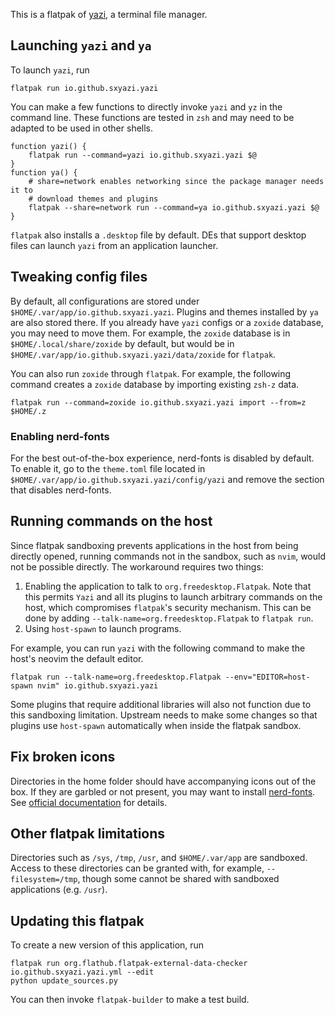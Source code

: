 This is a flatpak of [yazi](https://github.com/sxyazi/yazi), a terminal file manager.

## Launching `yazi` and `ya`

To launch `yazi`, run
```shell
flatpak run io.github.sxyazi.yazi
```

You can make a few functions to directly invoke `yazi` and `yz` in the command line. These functions are tested in `zsh` and may need to be adapted to be used in other shells.
```shell
function yazi() {
    flatpak run --command=yazi io.github.sxyazi.yazi $@
}
function ya() {
    # share=network enables networking since the package manager needs it to
    # download themes and plugins
    flatpak --share=network run --command=ya io.github.sxyazi.yazi $@
}
```

`flatpak` also installs a `.desktop` file by default. DEs that support desktop files can launch `yazi` from an application launcher.

## Tweaking config files
By default, all configurations are stored under `$HOME/.var/app/io.github.sxyazi.yazi`. Plugins and themes installed by `ya` are also stored there. If you already have `yazi` configs or a `zoxide` database, you may need to move them. For example, the `zoxide` database is in `$HOME/.local/share/zoxide` by default, but would be in `$HOME/.var/app/io.github.sxyazi.yazi/data/zoxide` for `flatpak`. 

You can also run `zoxide` through `flatpak`. For example, the following command creates a `zoxide` database by importing existing `zsh-z` data. 
```shell
flatpak run --command=zoxide io.github.sxyazi.yazi import --from=z $HOME/.z
```

### Enabling nerd-fonts
For the best out-of-the-box experience, nerd-fonts is disabled by default. To enable it, go to the `theme.toml` file located in `$HOME/.var/app/io.github.sxyazi.yazi/config/yazi` and remove the section that disables nerd-fonts.

## Running commands on the host

Since flatpak sandboxing prevents applications in the host from being directly opened, running commands not in the sandbox, such as `nvim`, would not be possible directly. The workaround requires two things:
1. Enabling the application to talk to `org.freedesktop.Flatpak`. Note that this permits `Yazi` and all its plugins to launch arbitrary commands on the host, which compromises `flatpak`'s security mechanism. This can be done by adding `--talk-name=org.freedesktop.Flatpak` to `flatpak run`.
2. Using `host-spawn` to launch programs.

For example, you can run `yazi` with the following command to make the host's neovim the default editor. 
```shell
flatpak run --talk-name=org.freedesktop.Flatpak --env="EDITOR=host-spawn nvim" io.github.sxyazi.yazi
```

Some plugins that require additional libraries will also not function due to this sandboxing limitation. Upstream needs to make some changes so that plugins use `host-spawn` automatically when inside the flatpak sandbox.

## Fix broken icons

Directories in the home folder should have accompanying icons out of the box. If they are garbled or not present, you may want to install [nerd-fonts](https://www.nerdfonts.com/). See [official documentation](https://yazi-rs.github.io/docs/faq#dont-like-nerd-fonts) for details.

## Other flatpak limitations
Directories such as `/sys`, `/tmp`, `/usr`, and `$HOME/.var/app` are sandboxed. Access to these directories can be granted with, for example, `--filesystem=/tmp`, though some cannot be shared with sandboxed applications (e.g. `/usr`). 

## Updating this flatpak
To create a new version of this application, run
```shell
flatpak run org.flathub.flatpak-external-data-checker io.github.sxyazi.yazi.yml --edit
python update_sources.py
```
You can then invoke `flatpak-builder` to make a test build.
